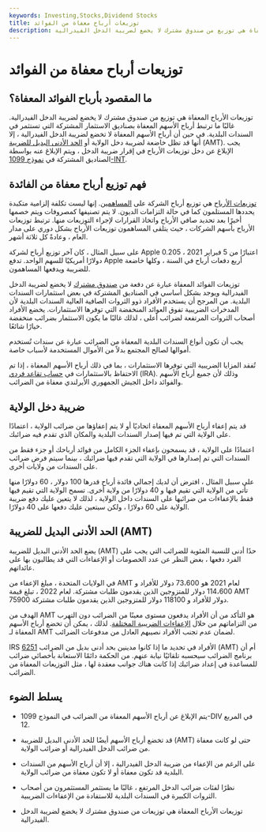 ```yaml
---
keywords: Investing,Stocks,Dividend Stocks
title: توزيعات أرباح معفاة من الفوائد
description: توزيعات الأرباح المعفاة هي توزيع من صندوق مشترك لا يخضع لضريبة الدخل الفيدرالية.
---
```


# توزيعات أرباح معفاة من الفوائد
## ما المقصود بأرباح الفوائد المعفاة؟

توزيعات الأرباح المعفاة هي توزيع من صندوق مشترك لا يخضع لضريبة الدخل الفيدرالية. غالبًا ما ترتبط أرباح الأسهم المعفاة بصناديق الاستثمار المشتركة التي تستثمر في السندات البلدية. في حين أن أرباح الأسهم المعفاة لا تخضع لضريبة الدخل الفيدرالية ، إلا أنها قد تظل خاضعة لضريبة دخل الولاية أو [الحد الأدنى البديل للضريبة](/alternativeminimumtax) (AMT). يجب الإبلاغ عن دخل توزيعات الأرباح في إقرار ضريبة الدخل ، ويتم الإبلاغ عنه بواسطة الصناديق المشتركة في [نموذج 1099-INT](/form-1099-int).

## فهم توزيع أرباح معفاة من الفائدة

[توزيعات الأرباح](/dividend) هي توزيع أرباح الشركة على [المساهمين](/shareholder). إنها ليست تكلفة إلزامية متكبدة يحددها المستلمون كما في حالة التزامات الديون. لا يتم تصنيفها كمصروفات ويتم خصمها أخيرًا بعد تحديد صافي الأرباح واتخاذ القرارات لإجراء التوزيعات منها. ترتبط توزيعات الأرباح بأسهم الشركات ، حيث يتلقى المساهمون توزيعات الأرباح بشكل دوري على مدار العام ، وعادةً كل ثلاثة أشهر.

على سبيل المثال ، كان آخر توزيع أرباح لشركة Apple اعتبارًا من 5 فبراير 2021 ، 0.205 دولارًا أمريكيًا للسهم الواحد. تدفع Apple أربع دفعات أرباح في السنة ، وكلها خاضعة للضريبة ويدفعها المساهمون.

توزيعات الفوائد المعفاة عبارة عن دفعة من [صندوق مشترك](/mutualfund) لا يخضع لضريبة الدخل الفيدرالية ويوجد بشكل أساسي في الصناديق المشتركة في بعض استثمارات السندات البلدية. من المرجح أن يستخدم الأفراد ذوو الثروات الصافية العالية السندات البلدية لأن المدخرات الضريبية تفوق العوائد المنخفضة التي توفرها الاستثمارات. يخضع الأفراد أصحاب الثروات المرتفعة لضرائب أعلى ، لذلك غالبًا ما يكون الاستثمار بضرائب منخفضة خيارًا شائعًا.

يجب أن تكون أنواع السندات البلدية المعفاة من الضرائب عبارة عن سندات تُستخدم أموالها لصالح المجتمع بدلاً من الأموال المستخدمة لأسباب خاصة.

تُفقد المزايا الضريبية التي توفرها الاستثمارات ، بما في ذلك أرباح الأسهم المعفاة ، إذا تم الاحتفاظ بالاستثمارات في [حساب تقاعد فردي](/ira) (IRA). وذلك لأن جميع أرباح الأسهم والفوائد داخل الجيش الجمهوري الأيرلندي معفاة من الضرائب.

## ضريبة دخل الولاية

قد يتم إعفاء أرباح الأسهم المعفاة اتحاديًا أو لا يتم إعفاؤها من ضرائب الولاية ، اعتمادًا على الولاية التي تم فيها إصدار السندات البلدية والمكان الذي تقدم فيه ضرائبك.

اعتمادًا على الولاية ، قد يسمحون بإعفاء الجزء الكامل من فوائد أرباحك أو جزء فقط من السندات التي تم إصدارها في الولاية التي تقدم فيها ضرائبك ، بينما سيتم فرض ضرائب على السندات من ولايات أخرى.

على سبيل المثال ، افترض أن لديك إجمالي فائدة أرباح قدرها 100 دولار ، 60 دولارًا منها تأتي من الولاية التي تقيم فيها و 40 دولارًا من ولاية أخرى. تسمح الولاية التي تقيم فيها فقط بالإعفاءات من ضرائبها على السندات داخل الولاية ، لذلك لا يتعين عليك دفع ضريبة الولاية على 60 دولارًا ، ولكن سيتعين عليك دفعها على 40 دولارًا.

## الحد الأدنى البديل للضريبة (AMT)

يضع الحد الأدنى البديل للضريبة (AMT) حدًا أدنى للنسبة المئوية للضرائب التي يجب على الفرد دفعها ، بغض النظر عن عدد الخصومات أو الإعفاءات التي قد يطالبون بها على عائداتهم.

في الولايات المتحدة ، مبلغ الإعفاء من AMT لعام 2021 هو 73،600 دولار للأفراد و 114،600 دولار للمتزوجين الذين يقدمون طلبات مشتركة. لعام 2022 ، تبلغ قيمة AMT 75900 دولار للأفراد و 118100 دولار للمتزوجين الذين يقدمون طلبات مشتركة.

الهدف من AMT هو التأكد من أن الأفراد يدفعون مستوى معينًا من الضرائب دون التهرب من التزاماتهم من خلال [الإعفاءات الضريبية المختلفة](/tax-break). لذلك ، يمكن أن تخضع أرباح الأسهم المعفاة لـ AMT لضمان عدم تجنب الأفراد نصيبهم العادل من مدفوعات الضرائب.

IRS [6251](/form-6251) الأفراد في تحديد ما إذا كانوا مدينين بحد أدنى بديل من الضرائب (AMT) أم أن برنامج الضرائب سيحسبه تلقائيًا نيابة عنهم. من الحكمة دائمًا الاستعانة بأخصائي ضرائب للمساعدة في إعداد ضرائبك إذا كانت هناك جوانب معقدة لها ، مثل التوزيعات المعفاة من الضرائب.

## يسلط الضوء

- يتم الإبلاغ عن أرباح الأسهم المعفاة من الضرائب في النموذج 1099-DIV في المربع 12.

- قد تخضع أرباح الأسهم أيضًا للحد الأدنى البديل للضريبة (AMT) حتى لو كانت معفاة من ضرائب الدخل الفيدرالية أو ضرائب الولاية.

- على الرغم من الإعفاء من ضريبة الدخل الفيدرالية ، إلا أن أرباح الأسهم من السندات البلدية قد تكون معفاة أو لا تكون معفاة من ضرائب الولاية.

- نظرًا لفئات ضرائب الدخل المرتفع ، غالبًا ما يستثمر المستثمرون من أصحاب الثروات الكبيرة في السندات البلدية للاستفادة من الإعفاءات الضريبية.

- توزيعات الأرباح المعفاة هي توزيعات من صندوق مشترك لا يخضع لضريبة الدخل الفيدرالية.

